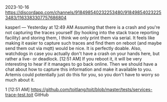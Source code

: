 2023-10-16
https://discordapp.com/channels/918498540232253480/918498540232253483/1163383307757686804

kasperl — Yesterday at 12:49 AM
Assuming that there is a crash and you're not capturing the traces yourself (by hooking into the stack trace reporting facility) and storing them, I think we only print them via serial. It feels like making it easier to capture such traces and find them on reboot (and maybe send them out via mqtt) would be nice. It is perfectly doable. Also, watchdogs in case you actually don't have a crash on your hands here, but rather a live- or deadlock.
[12:51 AM]
If you reboot it, it will be very interesting to hear if it manages to go back online. Then we should have a chat about how to capture this information and make it available to you. Artemis could potentially just do this for you, so you don't have to worry so much about it.

1
[12:51 AM]
https://github.com/toitlang/toit/blob/master/tests/services-trace-test.toit
GitHub